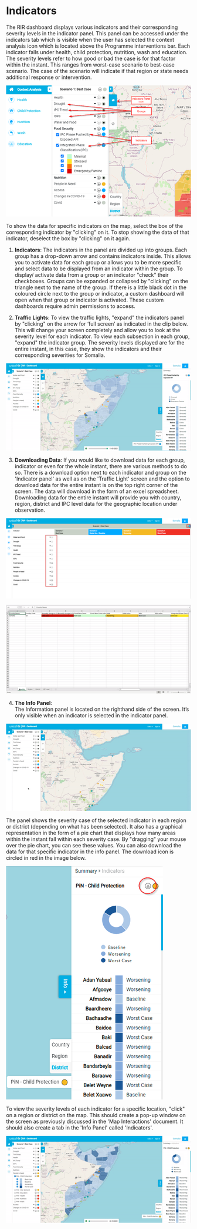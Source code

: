 # Indicators

The RIR dashboard displays various indicators and their corresponding severity levels in the indicator panel. This panel can be accessed under the indicators tab
which is visible when the user has selected the context analysis icon which is located above the Programme interventions bar. Each indicator falls under health,
child protection, nutrition, wash and education. The severity levels refer to how good or bad the case is for that factor within the instant. This ranges from worst-case scenario to best-case scenario. The case of the scenario will indicate if that region or state needs additional response or intervention. 

![Indicator Panel ](../img/indicator-tab-update.png "Indicator Panel")
>
To show the data for specific indicators on the map, select the box of the corresponding indicator by "clicking" on it. To stop showing the data of that indicator, deselect the box by "clicking" on it again.
>
>
1.	**Indicators**:
The indicators in the panel are divided up into groups. Each group has a drop-down arrow and contains indicators inside. This allows you to activate data for each group or allows you to be more specific and select data to be displayed from an indicator within the group. To display/ activate data from a group or an indicator "check" their checkboxes. Groups can be expanded or collapsed by "clicking" on the triangle next to the name of the group. If there is a little black dot in the coloured circle next to the group or indicator, a custom dashboard will open when that group or indicator is activated. These custom dashboards require admin permissions to access.
>
>
2. **Traffic Lights**: 
To view the traffic lights, "expand" the indicators panel by "clicking" on the arrow for ‘full screen’ as indicated in the clip below. This will change your screen completely
and allow you to look at the severity level for each indicator. To view each subsection in each group, "expand" the indicator group. The severity levels displayed 
are for the entire instant, in this case, they show the indicators and their corresponding severities for Somalia.

![Traffic Lights](../img/traffic-lights.gif "Traffic Lights")
>
>
3. **Downloading Data**:
If you would like to download data for each group, indicator or even for the whole instant, there are various methods to do so. There is a download option next to each indicator and group on the 'Indicator panel' as well as on the 'Traffic Light' screen
and the option to download data for the entire instant is on the top right corner of the screen. The data will download in the form of an excel spreadsheet.
Downloading data for the entire instant will provide you with country, region, district and IPC level data for the geographic location under observation.

![Downloading Data](../img/Downloading-data.png "Downloading Data")

![Downloading Data for the Entire Instant](../img/Excel.gif "Downloading Data for the Entire Instant")
>
>
4.	**The Info Panel**:                                    
The Information panel is located on the righthand side of the screen. It’s only visible when an indicator is selected in the indicator panel. 

![Info Panel](../img/info-panel.gif "Info Panel")

The panel shows the severity case of the selected indicator in each region or district (depending on what has been selected). It also has a graphical representation
in the form of a pie chart that displays how many areas within the instant fall within each severity case. By "dragging" your mouse over the pie chart,
you can see these values. You can also download the data for that specific indicator in the info panel. The download icon is circled in red in the image below. 

![Info Panel](../img/Infopanel.png "Info Panel")

To view the severity levels of each indicator for a specific location, "click" on a region or district on the map. This should create a pop-up window on the screen
as previously discussed in the 'Map Interactions' document. It should also create a tab in the 'Info Panel' called 'Indicators'.

![Info Panel Indicators](../img/info-panel-indicators.gif "Info Panel Indicators")







